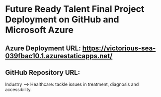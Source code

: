 # Future Ready Talent Final Project Deployment on GitHub and Microsoft Azure

## Azure Deployment URL: https://victorious-sea-039fbac10.1.azurestaticapps.net/
## GitHub Repository URL: 
 Industry --> Healthcare: tackle issues in treatment, diagnosis and accessibility. 

